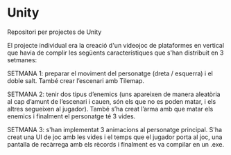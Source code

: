 # Unity
Repositori per projectes de Unity

El projecte individual era la creació d'un videojoc de plataformes en vertical que havia de complir les següents característiques que s'han distribuit en 3 setmanes:

SETMANA 1: preparar el moviment del personatge (dreta / esquerra) i el doble salt. També crear l’escenari amb Tilemap.

SETMANA 2: tenir dos tipus d’enemics (uns apareixen de manera aleatòria al cap d’amunt de l’escenari i cauen, són els que no es poden matar, i els altres segueixen  al jugador). També s’ha creat l’arma amb que matar els enemics i finalment el personatge té 3 vides.

SETMANA 3: s'han implementat 3 animacions al personatge principal. S'ha creat una UI de joc amb les vides i el temps que el jugador porta al joc, una pantalla de recàrrega amb els rècords i finalment es va compilar en un .exe.

